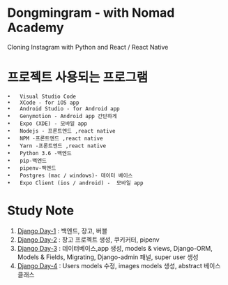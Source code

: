 # Dongmingram - with Nomad Academy
Cloning Instagram with Python and React / React Native
# 프로젝트 사용되는 프로그램
    •	Visual Studio Code
	•	XCode - for iOS app
	•	Android Studio - for Android app
	•	Genymotion - Android app 간단하게
	•	Expo (XDE) - 모바일 app
	•	Nodejs - 프론트엔드 ,react native
	•	NPM -프론트엔드 ,react native
	•	Yarn -프론트엔드 ,react native
	•	Python 3.6 -백엔드
	•	pip-백엔드
	•	pipenv-백엔드
	•	Postgres (mac / windows)- 데이터 베이스
	•	Expo Client (ios / android) -  모바일 app
# Study Note
1. [Django Day-1](./note/Day_1.md) : 백엔드, 장고, 버블
2. [Django Day-2](./note/Day_2.md) : 장고 프로젝트 생성, 쿠키커터, pipenv
3. [Django Day-3](./note/Day_3.md) : 데이터베이스,app 생성, models & views, Django-ORM, Models & Fields, Migrating, Django-admin 패널, super user 생성
4. [Django Day-4](./note/Day_4.md) : Users models 수정, images models 생성, abstract 베이스 클래스